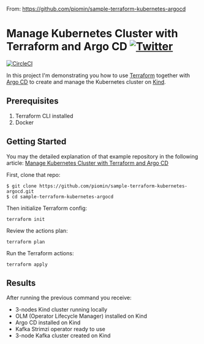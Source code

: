 From: https://github.com/piomin/sample-terraform-kubernetes-argocd

# Manage Kubernetes Cluster with Terraform and Argo CD [![Twitter](https://img.shields.io/twitter/follow/piotr_minkowski.svg?style=social&logo=twitter&label=Follow%20Me)](https://twitter.com/piotr_minkowski)


[![CircleCI](https://circleci.com/gh/piomin/sample-terraform-kubernetes-argocd.svg?style=svg)](https://circleci.com/gh/piomin/sample-terraform-kubernetes-argocd)

In this project I'm demonstrating you how to use [Terraform](https://www.terraform.io/) together with [Argo CD](https://argo-cd.readthedocs.io/en/stable/) to create and manage the Kubernetes cluster on [Kind](https://kind.sigs.k8s.io/).

## Prerequisites
1. Terraform CLI installed
2. Docker

## Getting Started

You may the detailed explanation of that example repository in the following article: [Manage Kubernetes Cluster with Terraform and Argo CD](https://piotrminkowski.com/2022/06/28/manage-kubernetes-cluster-with-terraform-and-argo-cd/)

First, clone that repo:
```shell
$ git clone https://github.com/piomin/sample-terraform-kubernetes-argocd.git
$ cd sample-terraform-kubernetes-argocd
```

Then initialize Terraform config: 
```shell
terraform init
```

Review the actions plan: 
```shell
terraform plan
```

Run the Terraform actions: 
```shell
terraform apply
```

## Results

After running the previous command you receive:
* 3-nodes Kind cluster running locally
* OLM (Operator Lifecycle Manager) installed on Kind
* Argo CD installed on Kind
* Kafka Strimzi operator ready to use
* 3-node Kafka cluster created on Kind